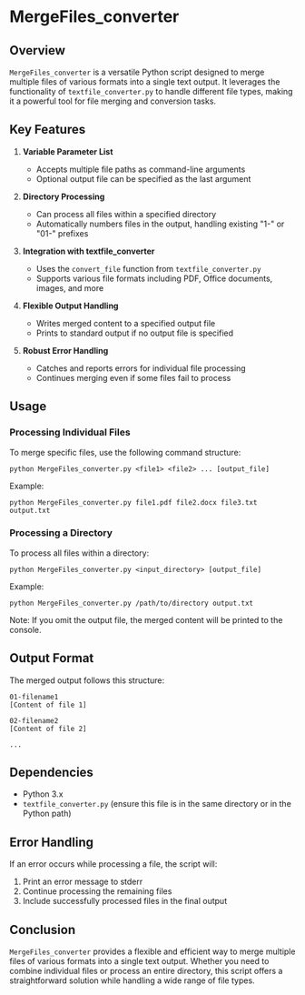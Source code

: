 # MergeFiles_converter

## Overview

`MergeFiles_converter` is a versatile Python script designed to merge multiple files of various formats into a single text output. It leverages the functionality of `textfile_converter.py` to handle different file types, making it a powerful tool for file merging and conversion tasks.

## Key Features

1. **Variable Parameter List**
   - Accepts multiple file paths as command-line arguments
   - Optional output file can be specified as the last argument

2. **Directory Processing**
   - Can process all files within a specified directory
   - Automatically numbers files in the output, handling existing "1-" or "01-" prefixes

3. **Integration with textfile_converter**
   - Uses the `convert_file` function from `textfile_converter.py`
   - Supports various file formats including PDF, Office documents, images, and more

4. **Flexible Output Handling**
   - Writes merged content to a specified output file
   - Prints to standard output if no output file is specified

5. **Robust Error Handling**
   - Catches and reports errors for individual file processing
   - Continues merging even if some files fail to process

## Usage

### Processing Individual Files

To merge specific files, use the following command structure:

```
python MergeFiles_converter.py <file1> <file2> ... [output_file]
```

Example:
```
python MergeFiles_converter.py file1.pdf file2.docx file3.txt output.txt
```

### Processing a Directory

To process all files within a directory:

```
python MergeFiles_converter.py <input_directory> [output_file]
```

Example:
```
python MergeFiles_converter.py /path/to/directory output.txt
```

Note: If you omit the output file, the merged content will be printed to the console.

## Output Format

The merged output follows this structure:

```
01-filename1
[Content of file 1]

02-filename2
[Content of file 2]

...
```

## Dependencies

- Python 3.x
- `textfile_converter.py` (ensure this file is in the same directory or in the Python path)

## Error Handling

If an error occurs while processing a file, the script will:
1. Print an error message to stderr
2. Continue processing the remaining files
3. Include successfully processed files in the final output

## Conclusion

`MergeFiles_converter` provides a flexible and efficient way to merge multiple files of various formats into a single text output. Whether you need to combine individual files or process an entire directory, this script offers a straightforward solution while handling a wide range of file types.